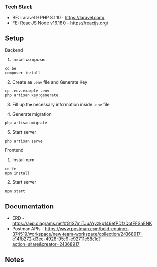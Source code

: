 ### Tech Stack

- BE: Laravel 9 PHP 8.1.10 - https://laravel.com/
- FE: ReactJS Node v16.18.0 - https://reactjs.org/

## Setup

Backend
1. Install composer
```
cd be
composer install
```

2. Create an `.env` file and Generate Key

```
cp .env.example .env
php artisan key:generate
```

3. Fill up the necessary information inside `.env` file

4. Generate migration 
```
php artisan migrate
```

5. Start server
```
php artisan serve
```

Frontend
1. Install npm
```
cd fe
npm install
```

2. Start server
```
npm start
```

## Documentation

- ERD - https://app.diagrams.net/#G1S7miTJuAYyzkp146efPDfzQotFFSnENK
- Postman APIs - https://www.postman.com/bold-equinox-374519/workspace/new-team-workspace/collection/24368917-e14fb272-d3ec-4928-95c9-e92711e58c1c?action=share&creator=24368917

## Notes



